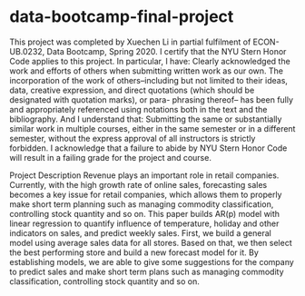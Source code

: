 # data-bootcamp-final-project
This project was completed by Xuechen Li in partial fulfilment of ECON-UB.0232, Data Bootcamp, Spring 2020. I certify that the NYU Stern Honor Code applies to this project. In particular, I have:
Clearly acknowledged the work and efforts of others when submitting written work as our own. The incorporation of the work of others–including but not limited to their ideas, data, creative expression, and direct quotations (which should be designated with quotation marks), or para- phrasing thereof– has been fully and appropriately referenced using notations both in the text and the bibliography.
And I understand that:
Submitting the same or substantially similar work in multiple courses, either in the same semester or in a different semester, without the express approval of all instructors is strictly forbidden.
I acknowledge that a failure to abide by NYU Stern Honor Code will result in a failing grade for the project and course.

Project Description
Revenue plays an important role in retail companies. Currently, with the high growth rate of online sales, forecasting sales becomes a key issue for retail companies, which allows them to properly make short term planning such as managing commodity classification, controlling stock quantity and so on.
This paper builds AR(p) model with linear regression to quantify influence of temperature, holiday and other indicators on sales, and predict weekly sales. First, we build a general model using average sales data for all stores. Based on that, we then select the best performing store and build a new forecast model for it.
By establishing models, we are able to give some suggestions for the company to predict sales and make short term plans such as managing commodity classification, controlling stock quantity and so on.
